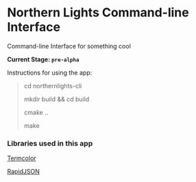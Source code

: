 # Northern Lights Command-line Interface

Command-line Interface for something cool

**Current Stage: `pre-alpha`**

Instructions for using the app:

> cd northernlights-cli
>
> mkdir build && cd build
>
> cmake ..
>
> make

### Libraries used in this app

[Termcolor](https://github.com/ikalnytskyi/termcolor)

[RapidJSON](https://github.com/Tencent/rapidjson)
